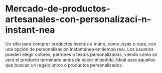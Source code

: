 # Mercado-de-productos-artesanales-con-personalizaci-n-instant-nea
Un sitio para comprar productos hechos a mano, como joyas o ropa, con una opción de personalización instantánea en tiempo real. Los usuarios pueden elegir colores, patrones o textos personalizados, viendo cómo se verá el producto terminado antes de hacer el pedido. Ideal para aquellos que buscan un regalo único o productos personalizados. 
